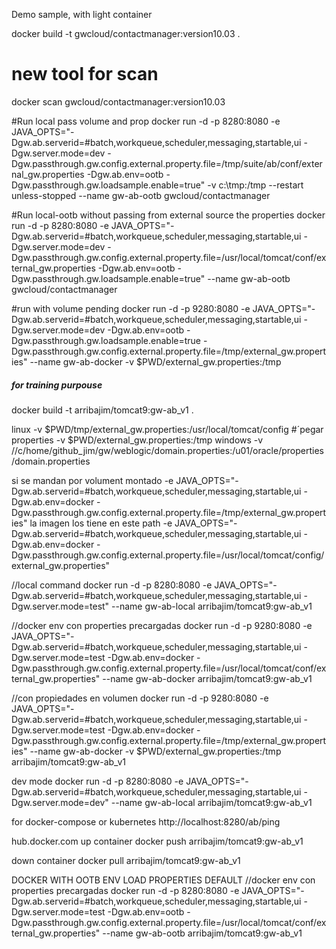 Demo sample, with light container

docker build -t gwcloud/contactmanager:version10.03 .

# new tool for scan
docker scan gwcloud/contactmanager:version10.03

#Run local pass volume and prop
docker run -d -p 8280:8080 -e JAVA_OPTS="-Dgw.ab.serverid=#batch,workqueue,scheduler,messaging,startable,ui -Dgw.server.mode=dev -Dgw.passthrough.gw.config.external.property.file=/tmp/suite/ab/conf/external_gw.properties -Dgw.ab.env=ootb -Dgw.passthrough.gw.loadsample.enable=true" -v c:\tmp:/tmp --restart unless-stopped --name gw-ab-ootb gwcloud/contactmanager


#Run local-ootb without passing from external source the properties
docker run -d -p 8280:8080 -e JAVA_OPTS="-Dgw.ab.serverid=#batch,workqueue,scheduler,messaging,startable,ui -Dgw.server.mode=dev -Dgw.passthrough.gw.config.external.property.file=/usr/local/tomcat/conf/external_gw.properties -Dgw.ab.env=ootb -Dgw.passthrough.gw.loadsample.enable=true" --name gw-ab-ootb gwcloud/contactmanager

#run with volume pending
docker run -d -p 9280:8080 -e JAVA_OPTS="-Dgw.ab.serverid=#batch,workqueue,scheduler,messaging,startable,ui -Dgw.server.mode=dev -Dgw.ab.env=ootb -Dgw.passthrough.gw.loadsample.enable=true -Dgw.passthrough.gw.config.external.property.file=/tmp/external_gw.properties"  --name gw-ab-docker -v $PWD/external_gw.properties:/tmp


##### for training purpouse
docker build -t arribajim/tomcat9:gw-ab_v1 .

linux
-v $PWD/tmp/external_gw.properties:/usr/local/tomcat/config #´pegar properties
-v $PWD/external_gw.properties:/tmp
windows
-v //c/home/github_jim/gw/weblogic/domain.properties:/u01/oracle/properties/domain.properties

si se mandan por volument montado
-e JAVA_OPTS="-Dgw.ab.serverid=#batch,workqueue,scheduler,messaging,startable,ui -Dgw.ab.env=docker -Dgw.passthrough.gw.config.external.property.file=/tmp/external_gw.properties"
la imagen los tiene en este path
-e JAVA_OPTS="-Dgw.ab.serverid=#batch,workqueue,scheduler,messaging,startable,ui -Dgw.ab.env=docker -Dgw.passthrough.gw.config.external.property.file=/usr/local/tomcat/config/external_gw.properties"

//local command
docker run -d -p 8280:8080 -e JAVA_OPTS="-Dgw.ab.serverid=#batch,workqueue,scheduler,messaging,startable,ui -Dgw.server.mode=test" --name gw-ab-local arribajim/tomcat9:gw-ab_v1

//docker env con properties precargadas
docker run -d -p 9280:8080 -e JAVA_OPTS="-Dgw.ab.serverid=#batch,workqueue,scheduler,messaging,startable,ui -Dgw.server.mode=test -Dgw.ab.env=docker -Dgw.passthrough.gw.config.external.property.file=/usr/local/tomcat/conf/external_gw.properties"  --name gw-ab-docker arribajim/tomcat9:gw-ab_v1

//con propiedades en volumen 
docker run -d -p 9280:8080 -e JAVA_OPTS="-Dgw.ab.serverid=#batch,workqueue,scheduler,messaging,startable,ui -Dgw.server.mode=test -Dgw.ab.env=docker -Dgw.passthrough.gw.config.external.property.file=/tmp/external_gw.properties"  --name gw-ab-docker -v $PWD/external_gw.properties:/tmp arribajim/tomcat9:gw-ab_v1


dev mode
docker run -d -p 8280:8080 -e JAVA_OPTS="-Dgw.ab.serverid=#batch,workqueue,scheduler,messaging,startable,ui -Dgw.server.mode=dev" --name gw-ab-local arribajim/tomcat9:gw-ab_v1

for docker-compose or kubernetes
http://localhost:8280/ab/ping


hub.docker.com
up container
docker push arribajim/tomcat9:gw-ab_v1

down container
docker pull arribajim/tomcat9:gw-ab_v1



DOCKER WITH OOTB ENV LOAD PROPERTIES DEFAULT
//docker env con properties precargadas
docker run -d -p 8280:8080 -e JAVA_OPTS="-Dgw.ab.serverid=#batch,workqueue,scheduler,messaging,startable,ui -Dgw.server.mode=test -Dgw.ab.env=ootb -Dgw.passthrough.gw.config.external.property.file=/usr/local/tomcat/conf/external_gw.properties"  --name gw-ab-ootb arribajim/tomcat9:gw-ab_v1
